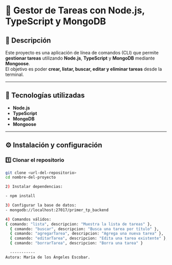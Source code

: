 # 🧩 Gestor de Tareas con Node.js, TypeScript y MongoDB

## 📘 Descripción

Este proyecto es una aplicación de línea de comandos (CLI) que permite **gestionar tareas** utilizando **Node.js**, **TypeScript** y **MongoDB** mediante **Mongoose**.  
El objetivo es poder **crear, listar, buscar, editar y eliminar tareas** desde la terminal.

---

## 🚀 Tecnologías utilizadas

- **Node.js**
- **TypeScript**
- **MongoDB**
- **Mongoose**

---

## ⚙️ Instalación y configuración

### 1️⃣ Clonar el repositorio
```bash
git clone <url-del-repositorio>
cd nombre-del-proyecto

2) Instalar dependencias: 

- npm install

3) Configurar la base de datos: 
- mongodb://localhost:27017/primer_tp_backend

4) Comandos válidos:
{ comando: "lista", descripcion: "Muestra la lista de tareas" },
  { comando: "buscar", descripcion: "Busca una tarea por título" },
  { comando: "agregarTarea", descripcion: "Agrega una nueva tarea" },
  { comando: "editarTarea", descripcion: "Edita una tarea existente" },
  { comando: "borrarTarea", descripcion: "Borra una tarea" }

  -----------
Autora: María de los Ángeles Escobar.